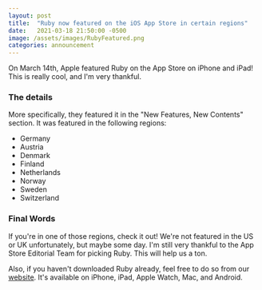 ```yaml
---
layout: post
title:  "Ruby now featured on the iOS App Store in certain regions"
date:   2021-03-18 21:50:00 -0500
image: /assets/images/RubyFeatured.png
categories: announcement
---
```


On March 14th, Apple featured Ruby on the App Store on iPhone and iPad! This is really cool, and I'm very thankful.

### The details

More specifically, they featured it in the "New Features, New Contents" section. It was featured in the following regions:
- Germany
- Austria
- Denmark
- Finland
- Netherlands
- Norway
- Sweden
- Switzerland

### Final Words

If you're in one of those regions, check it out! We're not featured in the US or UK unfortunately, but maybe some day. I'm still very thankful to the App Store Editorial Team for picking Ruby. This will help us a ton.

Also, if you haven't downloaded Ruby already, feel free to do so from our [website](https://peroxaan.com/Ruby). It's available on iPhone, iPad, Apple Watch, Mac, and Android.
